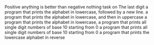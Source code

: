 Positive anything is better than negative nothing
task on The last digit
a program that prints the alphabet in lowercase, followed by a new line.
a program that prints the alphabet in lowercase, and then in uppercase
a program that prints the alphabet in lowercase,
a program that prints all single digit numbers of base 10 starting from 0
a program that prints all single digit numbers of base 10 starting from 0
a program that prints the lowercase alphabet in reverse
